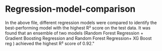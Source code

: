 # Regression-model-comparison
In the above file, different regression models were compared to identify the best-performing model with the highest R² score on the test data. It was found that an ensemble of two models (Random Forest Regression + Gradient Boosting Regression and Random Forest Regression+ XG Boost reg ) achieved the highest R² score of 0.92."
